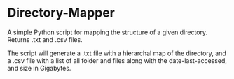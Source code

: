# Directory-Mapper
A simple Python script for mapping the structure of a given directory. Returns .txt and .csv files. 

The script will generate a .txt file with a hierarchal map of the directory, and a .csv file with a list of all folder and files
along with the date-last-accessed, and size in Gigabytes. 
